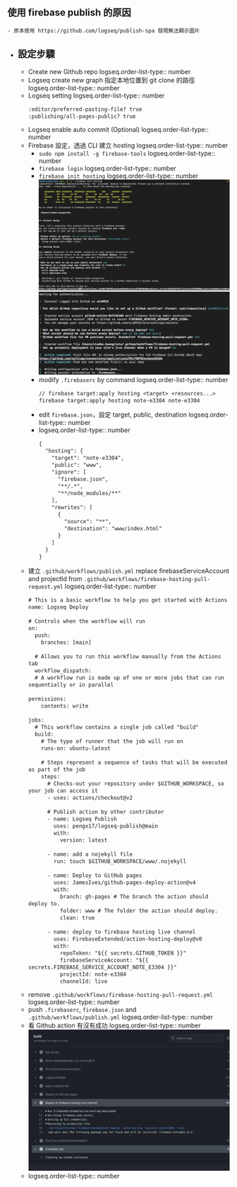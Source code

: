 ## 使用 firebase publish 的原因
	- 原本使用 https://github.com/logseq/publish-spa 發現無法顯示圖片
- ## 設定步驟
	- Create new Github repo
	  logseq.order-list-type:: number
	- Logseq create new graph 指定本地位置到 git clone 的路徑
	  logseq.order-list-type:: number
	- Logseq setting
	  logseq.order-list-type:: number
	  ```
	  :editor/preferred-pasting-file? true
	  :publishing/all-pages-public? true
	  ```
	- Logseq enable auto commit (Optional)
	  logseq.order-list-type:: number
	- Firebase 設定，透過 CLI 建立 hosting
	  logseq.order-list-type:: number
		- `sudo npm install -g firebase-tools`
		  logseq.order-list-type:: number
		- `firebase login`
		  logseq.order-list-type:: number
		- `firebase init hosting`
		  logseq.order-list-type:: number
		  ![image.png](../assets/image_1719212096536_0.png)
		  ![image.png](../assets/image_1719212150032_0.png)
		- modify `.firebaserc` by command 
		  logseq.order-list-type:: number
		  ```
		  // firebase target:apply hosting <target> <resources...>
		  firebase target:apply hosting note-e3304 note-e3304
		  ```
		- edit `firebase.json`，設定 target, public, destination
		  logseq.order-list-type:: number
		- logseq.order-list-type:: number
		  ```
		  {
		    "hosting": {
		      "target": "note-e3304",
		      "public": "www",
		      "ignore": [
		        "firebase.json",
		        "**/.*",
		        "**/node_modules/**"
		      ],
		      "rewrites": [
		        {
		          "source": "**",
		          "destination": "www/index.html"
		        }
		      ]
		    }
		  }
		  ```
	- 建立 `.github/workflows/publish.yml` replace firebaseServiceAccount and projectId from `.github/workflows/firebase-hosting-pull-request.yml`
	  logseq.order-list-type:: number
	  ```
	  # This is a basic workflow to help you get started with Actions
	  name: Logseq Deploy
	  
	  # Controls when the workflow will run
	  on:
	    push:
	      branches: [main]
	  
	    # Allows you to run this workflow manually from the Actions tab
	    workflow_dispatch:
	    # A workflow run is made up of one or more jobs that can run sequentially or in parallel
	  
	  permissions:
	      contents: write
	  
	  jobs:
	    # This workflow contains a single job called "build"
	    build:
	      # The type of runner that the job will run on
	      runs-on: ubuntu-latest
	  
	      # Steps represent a sequence of tasks that will be executed as part of the job
	      steps:
	        # Checks-out your repository under $GITHUB_WORKSPACE, so your job can access it
	        - uses: actions/checkout@v2
	        
	        # Publish action by other contributor
	        - name: Logseq Publish
	          uses: pengx17/logseq-publish@main
	          with:
	            version: latest
	  
	        - name: add a nojekyll file
	          run: touch $GITHUB_WORKSPACE/www/.nojekyll
	  
	        - name: Deploy to GitHub pages
	          uses: JamesIves/github-pages-deploy-action@v4
	          with:
	            branch: gh-pages # The branch the action should deploy to.
	            folder: www # The folder the action should deploy.
	            clean: true
	  
	        - name: deploy to firebase hosting live channel
	          uses: FirebaseExtended/action-hosting-deploy@v0
	          with:
	            repoToken: "${{ secrets.GITHUB_TOKEN }}"
	            firebaseServiceAccount: "${{ secrets.FIREBASE_SERVICE_ACCOUNT_NOTE_E3304 }}"
	            projectId: note-e3304
	            channelId: live
	  ```
	- remove `.github/workflows/firebase-hosting-pull-request.yml`
	  logseq.order-list-type:: number
	- push `.firebaserc`, `firebase.json` and `.github/workflows/publish.yml`
	  logseq.order-list-type:: number
	- 看 Github action 有沒有成功
	  logseq.order-list-type:: number
	  ![image.png](../assets/image_1719213052775_0.png)
	- logseq.order-list-type:: number